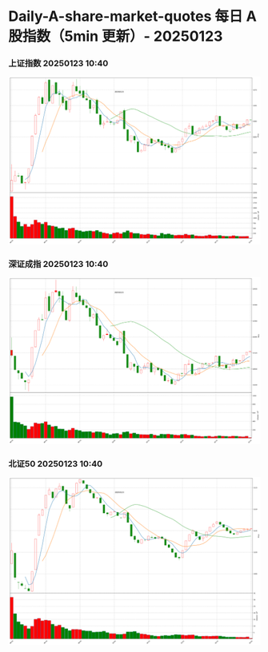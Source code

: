 
# Daily-A-share-market-quotes 每日 A 股指数（5min 更新）- 20250123

### 上证指数 20250123 10:40
![](./fig/2025/1/20250123-sh000001.png)

### 深证成指 20250123 10:40
![](./fig/2025/1/20250123-sz399001.png)

### 北证50 20250123 10:40
![](./fig/2025/1/20250123-bj899050.png)
